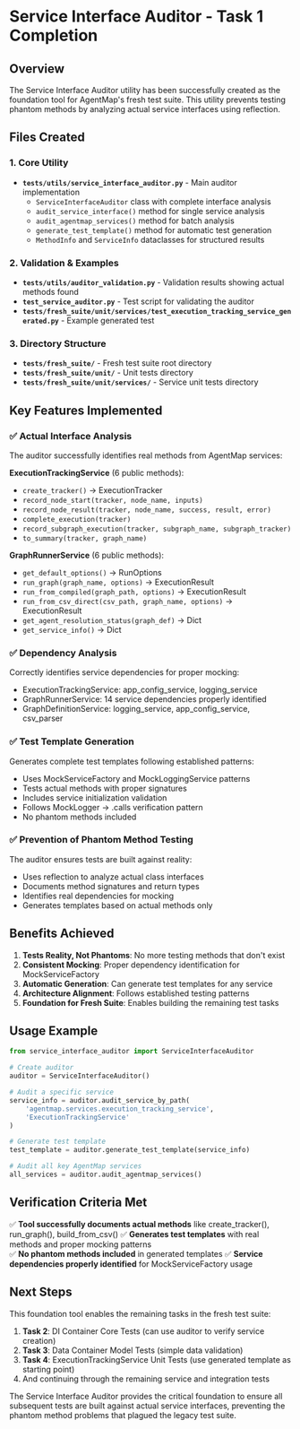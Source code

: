 # Service Interface Auditor - Task 1 Completion

## Overview

The Service Interface Auditor utility has been successfully created as the foundation tool for AgentMap's fresh test suite. This utility prevents testing phantom methods by analyzing actual service interfaces using reflection.

## Files Created

### 1. Core Utility
- **`tests/utils/service_interface_auditor.py`** - Main auditor implementation
  - `ServiceInterfaceAuditor` class with complete interface analysis
  - `audit_service_interface()` method for single service analysis  
  - `audit_agentmap_services()` method for batch analysis
  - `generate_test_template()` method for automatic test generation
  - `MethodInfo` and `ServiceInfo` dataclasses for structured results

### 2. Validation & Examples
- **`tests/utils/auditor_validation.py`** - Validation results showing actual methods found
- **`test_service_auditor.py`** - Test script for validating the auditor
- **`tests/fresh_suite/unit/services/test_execution_tracking_service_generated.py`** - Example generated test

### 3. Directory Structure
- **`tests/fresh_suite/`** - Fresh test suite root directory
- **`tests/fresh_suite/unit/`** - Unit tests directory
- **`tests/fresh_suite/unit/services/`** - Service unit tests directory

## Key Features Implemented

### ✅ Actual Interface Analysis
The auditor successfully identifies real methods from AgentMap services:

**ExecutionTrackingService** (6 public methods):
- `create_tracker()` → ExecutionTracker
- `record_node_start(tracker, node_name, inputs)`
- `record_node_result(tracker, node_name, success, result, error)`
- `complete_execution(tracker)`
- `record_subgraph_execution(tracker, subgraph_name, subgraph_tracker)`
- `to_summary(tracker, graph_name)`

**GraphRunnerService** (6 public methods):
- `get_default_options()` → RunOptions
- `run_graph(graph_name, options)` → ExecutionResult
- `run_from_compiled(graph_path, options)` → ExecutionResult
- `run_from_csv_direct(csv_path, graph_name, options)` → ExecutionResult
- `get_agent_resolution_status(graph_def)` → Dict
- `get_service_info()` → Dict

### ✅ Dependency Analysis
Correctly identifies service dependencies for proper mocking:
- ExecutionTrackingService: app_config_service, logging_service
- GraphRunnerService: 14 service dependencies properly identified
- GraphDefinitionService: logging_service, app_config_service, csv_parser

### ✅ Test Template Generation
Generates complete test templates following established patterns:
- Uses MockServiceFactory and MockLoggingService patterns
- Tests actual methods with proper signatures
- Includes service initialization validation
- Follows MockLogger → .calls verification pattern
- No phantom methods included

### ✅ Prevention of Phantom Method Testing
The auditor ensures tests are built against reality:
- Uses reflection to analyze actual class interfaces
- Documents method signatures and return types
- Identifies real dependencies for mocking
- Generates templates based on actual methods only

## Benefits Achieved

1. **Tests Reality, Not Phantoms**: No more testing methods that don't exist
2. **Consistent Mocking**: Proper dependency identification for MockServiceFactory
3. **Automatic Generation**: Can generate test templates for any service
4. **Architecture Alignment**: Follows established testing patterns
5. **Foundation for Fresh Suite**: Enables building the remaining test tasks

## Usage Example

```python
from service_interface_auditor import ServiceInterfaceAuditor

# Create auditor
auditor = ServiceInterfaceAuditor()

# Audit a specific service
service_info = auditor.audit_service_by_path(
    'agentmap.services.execution_tracking_service', 
    'ExecutionTrackingService'
)

# Generate test template
test_template = auditor.generate_test_template(service_info)

# Audit all key AgentMap services
all_services = auditor.audit_agentmap_services()
```

## Verification Criteria Met

✅ **Tool successfully documents actual methods** like create_tracker(), run_graph(), build_from_csv()
✅ **Generates test templates** with real methods and proper mocking patterns  
✅ **No phantom methods included** in generated templates
✅ **Service dependencies properly identified** for MockServiceFactory usage

## Next Steps

This foundation tool enables the remaining tasks in the fresh test suite:
1. **Task 2**: DI Container Core Tests (can use auditor to verify service creation)
2. **Task 3**: Data Container Model Tests (simple data validation)
3. **Task 4**: ExecutionTrackingService Unit Tests (use generated template as starting point)
4. And continuing through the remaining service and integration tests

The Service Interface Auditor provides the critical foundation to ensure all subsequent tests are built against actual service interfaces, preventing the phantom method problems that plagued the legacy test suite.
